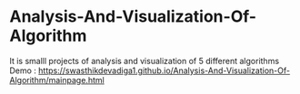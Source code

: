 # Analysis-And-Visualization-Of-Algorithm
It is smalll projects of analysis and visualization of 5 different algorithms
Demo : https://swasthikdevadiga1.github.io/Analysis-And-Visualization-Of-Algorithm/mainpage.html
